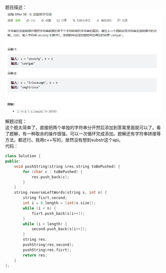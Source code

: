 题目描述：  
![image](/basical/string/image/image9.png)  
解题过程：  
这个题太简单了，直接把两个单独的字符串分开然后添加到答案里面就可以了。看了题解，有一种取余的操作很强，可以一次循环完成添加。题解还有字符串拼接等方法，都还行。我用c++写的，居然没有想到substr这个api。  
代码：  
```cpp
class Solution {
public:
    void pushString(string &res,string toBePushed) {
        for (char c : toBePushed) {
            res.push_back(c);
        }
    }
    string reverseLeftWords(string s, int n) {
        string fisrt,second;
        int i = 0,length = (int)s.size();
        while (i < n) {
            fisrt.push_back(s[i++]);
        }
        while (i < length) {
            second.push_back(s[i++]);
        }
        string res;
        pushString(res,second);
        pushString(res,fisrt);
        return res;
    }
};
```